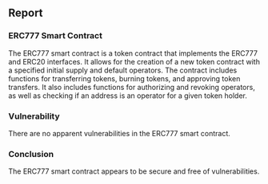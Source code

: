 

## Report

### ERC777 Smart Contract

The ERC777 smart contract is a token contract that implements the ERC777 and ERC20 interfaces. It allows for the creation of a new token contract with a specified initial supply and default operators. The contract includes functions for transferring tokens, burning tokens, and approving token transfers. It also includes functions for authorizing and revoking operators, as well as checking if an address is an operator for a given token holder.

### Vulnerability

There are no apparent vulnerabilities in the ERC777 smart contract.

### Conclusion

The ERC777 smart contract appears to be secure and free of vulnerabilities.